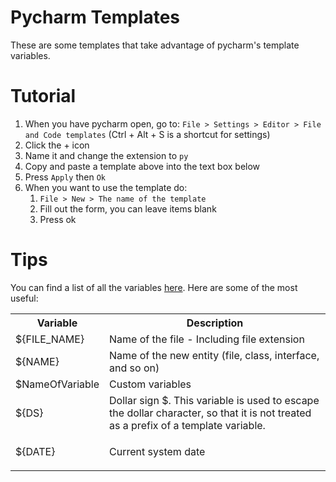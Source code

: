 # Pycharm Templates
These are some templates that take advantage of pycharm's template variables. 

# Tutorial
1. When you have pycharm open, go to:
``File > Settings > Editor > File and Code templates``  (Ctrl + Alt + S is a shortcut for settings)
2. Click the + icon 
3. Name it and change the extension to ``py``
4. Copy and paste a template above into the text box below
5. Press ``Apply`` then ``Ok``
6. When you want to use the template do:
    1. ``File > New > The name of the template``
    2. Fill out the form, you can leave items blank
    3. Press ok
    
# Tips
You can find a list of all the variables [here](https://www.jetbrains.com/help/pycharm/file-template-variables.html#predefined_template_variables).
Here are some of the most useful:
<table>
    <tr>
        <th>
            Variable
        </th>
        <th>
            Description
        </th>
    </tr>
    <tr>
        <td>
            ${FILE_NAME}
        </td>
        <td>
            Name of the file - Including file extension
        </td>
    </tr>
    <tr>
        <td>
            ${NAME}
        </td>
        <td>
            Name of the new entity (file, class, interface, and so on)
        </td>
    </tr>
    <tr>
        <td>
            $NameOfVariable
        </td>
        <td>
            Custom variables
        </td>
    </tr>
    <tr>
        <td>
            ${DS}
        </td>
        <td>
            Dollar sign $. This variable is used to escape the dollar character, so that it is not treated as a prefix of a template variable.
        </td>
    </tr>
    <tr>
        <td>
            ${DATE}
        </td>
        <td>
            	
Current system date
        </td>
    </tr>
</table>
